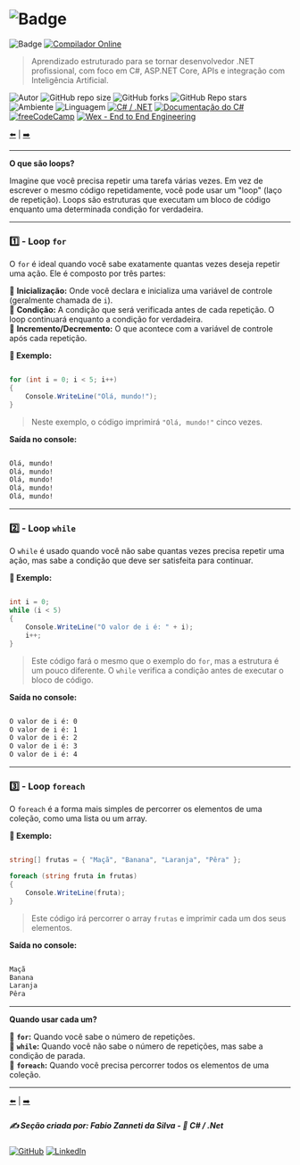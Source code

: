 # ![Badge](https://img.shields.io/badge/2._Estruturas_de_Dados%2c_Loops_e_Condicionais-blue?style=for-the-badge&logo=c-sharp&logoColor=white)

![Badge](https://img.shields.io/badge/2.3._Loops-blue?style=for-the-badge&logo=c-sharp&logoColor=white)
[![Compilador Online](https://img.shields.io/badge/🔗%20Compilador_Online-C%23-blue?style=for-the-badge)](https://www.mycompiler.io/pt/new/csharp)

> Aprendizado estruturado para se tornar desenvolvedor .NET profissional, com foco em C#, ASP.NET Core, APIs e integração com Inteligência Artificial.

![Autor](https://img.shields.io/badge/Autor-Fabio%20Zanneti%20da%20Silva-blue?style=flat-square&logo=github)
![GitHub repo size](https://img.shields.io/github/repo-size/fzanneti/dev-profissional-dotnet)
![GitHub forks](https://img.shields.io/github/forks/fzanneti/dev-profissional-dotnet?style=social)
![GitHub Repo stars](https://img.shields.io/github/stars/fzanneti/dev-profissional-dotnet?style=social)
![Ambiente](https://img.shields.io/badge/Ambiente-.NET-52057b)
![Linguagem](https://img.shields.io/badge/Linguagem-C%23-52057b)
[![C# / .NET](https://img.shields.io/badge/🔗%20C%23‑.NET-Visite-52057b)](https://dotnet.microsoft.com/pt-br/languages/csharp)
[![Documentação do C#](https://img.shields.io/badge/🔗%20C%23-Documentação-52057b?logo=c-sharp&logoColor=white)](https://learn.microsoft.com/pt-br/dotnet/csharp/)
[![freeCodeCamp](https://img.shields.io/badge/freeCodeCamp-Português-00cbcc?logo=freecodecamp&logoColor=white)](https://www.freecodecamp.org/portuguese/)
[![Wex - End to End Engineering](https://img.shields.io/badge/🔗%20DIO%20Repositório%20FZ-WEX%20E2E%20C%23-00cbcc?logo=c-sharp&logoColor=white)](https://github.com/fzanneti/DIO-wex-e2e-csharp)

[⬅️](https://github.com/fzanneti/FZ-dev-profissional-dotnet/blob/3cc1b4076f9d01a46d36909b3292fb9d97cfcbbc/fundamentos-csharp/02estruturas-de-dados-loops-e-condicionais/02condicionais.md) | [➡️](https://github.com/fzanneti/FZ-dev-profissional-dotnet/blob/3cc1b4076f9d01a46d36909b3292fb9d97cfcbbc/fundamentos-csharp/03poo-classes-heran%C3%A7a-polimorfismo/01classe.md)

---

**O que são loops?**

Imagine que você precisa repetir uma tarefa várias vezes. Em vez de escrever o mesmo código repetidamente, você pode usar um "loop" (laço de repetição). Loops são estruturas que executam um bloco de código enquanto uma determinada condição for verdadeira.

---

### 1️⃣ - Loop `for`

O `for` é ideal quando você sabe exatamente quantas vezes deseja repetir uma ação. Ele é composto por três partes:

🔹 **Inicialização:** Onde você declara e inicializa uma variável de controle (geralmente chamada de `i`).      
🔹 **Condição:** A condição que será verificada antes de cada repetição. O loop continuará enquanto a condição for verdadeira.      
🔹 **Incremento/Decremento:** O que acontece com a variável de controle após cada repetição.

**🧠 Exemplo:**

```csharp

for (int i = 0; i < 5; i++)
{
    Console.WriteLine("Olá, mundo!");
}

```

> Neste exemplo, o código imprimirá `"Olá, mundo!"` cinco vezes.

**Saída no console:**

```bash

Olá, mundo!
Olá, mundo!
Olá, mundo!
Olá, mundo!
Olá, mundo!

```

---

### 2️⃣ - Loop `while`

O `while` é usado quando você não sabe quantas vezes precisa repetir uma ação, mas sabe a condição que deve ser satisfeita para continuar.

**🧠 Exemplo:**

```csharp

int i = 0;
while (i < 5)
{
    Console.WriteLine("O valor de i é: " + i);
    i++;
}

```

> Este código fará o mesmo que o exemplo do `for`, mas a estrutura é um pouco diferente. O `while` verifica a condição antes de executar o bloco de código.

**Saída no console:**

```bash

O valor de i é: 0
O valor de i é: 1
O valor de i é: 2
O valor de i é: 3
O valor de i é: 4

```

---

### 3️⃣ - Loop `foreach`

O `foreach` é a forma mais simples de percorrer os elementos de uma coleção, como uma lista ou um array.

**🧠 Exemplo:**

```csharp

string[] frutas = { "Maçã", "Banana", "Laranja", "Pêra" };

foreach (string fruta in frutas)
{
    Console.WriteLine(fruta);
}

```

> Este código irá percorrer o array `frutas` e imprimir cada um dos seus elementos.

**Saída no console:**

```bash

Maçã
Banana
Laranja
Pêra

```

---

**Quando usar cada um?**

🔹 **`for`:** Quando você sabe o número de repetições.      
🔹 **`while`:** Quando você não sabe o número de repetições, mas sabe a condição de parada.    
🔹 **`foreach`:** Quando você precisa percorrer todos os elementos de uma coleção.    

---

[⬅️](https://github.com/fzanneti/FZ-dev-profissional-dotnet/blob/3cc1b4076f9d01a46d36909b3292fb9d97cfcbbc/fundamentos-csharp/02estruturas-de-dados-loops-e-condicionais/02condicionais.md) | [➡️](https://github.com/fzanneti/FZ-dev-profissional-dotnet/blob/3cc1b4076f9d01a46d36909b3292fb9d97cfcbbc/fundamentos-csharp/03poo-classes-heran%C3%A7a-polimorfismo/01classe.md)

##### ✍️ Seção criada por: *Fabio Zanneti da Silva* - 🎯 *C# / .Net*
[![GitHub](https://img.shields.io/badge/GitHub-fzanneti-000000?style=flat&logo=github)](https://github.com/fzanneti)
[![LinkedIn](https://img.shields.io/badge/LinkedIn-fzanneti-0A66C2?style=flat&logo=linkedin&logoColor=white)](https://linkedin.com/in/fzanneti)
